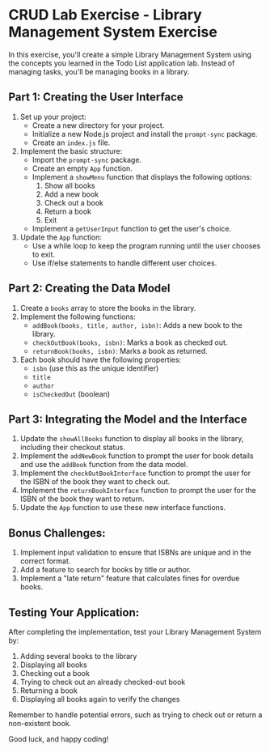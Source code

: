 # CRUD Lab Exercise - Library Management System Exercise

In this exercise, you'll create a simple Library Management System using the concepts you learned in the Todo List application lab. Instead of managing tasks, you'll be managing books in a library.

## Part 1: Creating the User Interface

1. Set up your project:
    - Create a new directory for your project.
    - Initialize a new Node.js project and install the `prompt-sync` package.
    - Create an `index.js` file.
2. Implement the basic structure:
    - Import the `prompt-sync` package.
    - Create an empty `App` function.
    - Implement a `showMenu` function that displays the following options:
        1. Show all books
        2. Add a new book
        3. Check out a book
        4. Return a book
        5. Exit
    - Implement a `getUserInput` function to get the user's choice.
3. Update the `App` function:
    - Use a while loop to keep the program running until the user chooses to exit.
    - Use if/else statements to handle different user choices.

## Part 2: Creating the Data Model

1. Create a `books` array to store the books in the library.
2. Implement the following functions:
    - `addBook(books, title, author, isbn)`: Adds a new book to the library.
    - `checkOutBook(books, isbn)`: Marks a book as checked out.
    - `returnBook(books, isbn)`: Marks a book as returned.
3. Each book should have the following properties:
    - `isbn` (use this as the unique identifier)
    - `title`
    - `author`
    - `isCheckedOut` (boolean)

## Part 3: Integrating the Model and the Interface

1. Update the `showAllBooks` function to display all books in the library, including their checkout status.
2. Implement the `addNewBook` function to prompt the user for book details and use the `addBook` function from the data model.
3. Implement the `checkOutBookInterface` function to prompt the user for the ISBN of the book they want to check out.
4. Implement the `returnBookInterface` function to prompt the user for the ISBN of the book they want to return.
5. Update the `App` function to use these new interface functions.

## Bonus Challenges:

1. Implement input validation to ensure that ISBNs are unique and in the correct format.
2. Add a feature to search for books by title or author.
3. Implement a "late return" feature that calculates fines for overdue books.

## Testing Your Application:

After completing the implementation, test your Library Management System by:

1. Adding several books to the library
2. Displaying all books
3. Checking out a book
4. Trying to check out an already checked-out book
5. Returning a book
6. Displaying all books again to verify the changes

Remember to handle potential errors, such as trying to check out or return a non-existent book.

Good luck, and happy coding!
